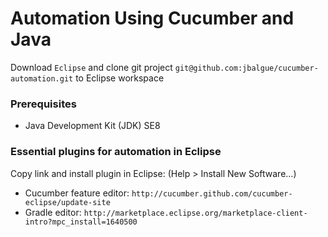 # Automation Using Cucumber and Java


Download `Eclipse` and clone git project `git@github.com:jbalgue/cucumber-automation.git` to Eclipse workspace

### Prerequisites

* Java Development Kit (JDK) SE8

### Essential plugins for automation in Eclipse

Copy link and install plugin in Eclipse: (Help > Install New Software...)

* Cucumber feature editor: `http://cucumber.github.com/cucumber-eclipse/update-site`
* Gradle editor: `http://marketplace.eclipse.org/marketplace-client-intro?mpc_install=1640500`